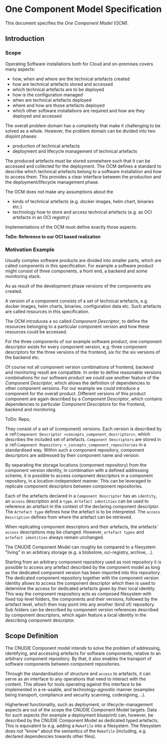 # One Component Model Specification

This document specifies the *One Component Model (OCM)*.

## Introduction

### Scope

Operating Software installations both for Cloud and on-premises covers many aspects:

- how, when and where are the technical artefacts created
- how are technical artefacts stored and accessed
- which technical artefacts are to be deployed
- how is the configuration managed
- when are technical artefacts deployed
- where and how are those artefacts deployed
- which other software installations are required and how are they deployed and accessed

The overall problem domain has a complexity that make it challenging to be solved as a whole.
However, the problem domain can be divided into two disjoint phases:

- production of technical artefacts
- deployment and lifecycle management of technical artefacts

The produced artefacts must be stored somewhere such that it can be accessed and collected for the deployment.
The OCM defines a standard to describe which technical artefacts belong to a software installation and how to 
access them. This provides a clear interface between the production and the deployment/lifecycle management phase.

The OCM does not make any assumptions about the 
 
- kinds of technical artefacts (e.g. docker images, helm chart, binaries etc.)
- technology how to store and access technical artefacts (e.g. as OCI artefacts in an OCI registry)

Implementations of the OCM must define exactly those aspects. 

**ToDo: Reference to our OCI based realization**

### Motivation Example

Usually complex software products are divided into smaller parts, which are called components in this specification.
For example a software product might consist of three components, a front end, a backend and some monitoring stack.

As as result of the development phase versions of the components are created. 

A version of a component consists of a set of technical artefacts, e.g. docker images, helm charts, binaries, 
configuration data etc. Such artefacts are called resources in this specification.

The OCM introduces a so called *Component Descriptor*, to define the resources belonging to a particular component 
version and how these resources could be accessed. 

For the three components of our example software product, one component descriptor exists for every component version,
e.g. three component descriptors for the three versions of the frontend, six for the six versions of the backend etc.

Of course not all component version combinations of frontend, backend and monitoring result are compatible. 
In order to define reasonable versions combinations for our software product we could use another feature of 
the *Component Descriptor*, which allows the definition of dependencies to other component versions. For our example
we could introduce a component for the overall product. Different versions of this product component are again
described by a *Component Descriptor*, which contains dependencies to particular *Component Descriptors* for the 
frontend, backend and monitoring. 

ToDo: Repo, 

They consist of a set of (component) versions. Each version is described by a
:ref:`Component Descriptor <concepts_component_descriptors>`, which describes
the included set of artefacts. `Component Descriptors` are stored in a
:ref:`Component Repository <_concepts_component_repositories` in a standardised
way. Within such a component repository, component descriptors are addressed by
their component name and version.

By separating the storage locations (component repository) from the component version
identity, in combination with a defined addressing scheme, it is possible to
access component descriptors in a component repository, in a location-independent manner.
This can be leveraged to replicate component descriptors between component repositories.

Each of the artefacts declared in a `Component Descriptor` has an `identity`, an `access`
description and a `type`. `Artefact identities` can be used to reference an artefact in
the context of the declaring component descriptor. The `Artefact type` defines how the
artefact is to be interpreted. The `access Description` defines from where the artefact
can be retrieved.

When replicating component descriptors and their artefacts, the artefacts' `access` descriptions
may be changed. However, `artefact types` and `artefact identities` always remain unchanged.

The CNUDIE Component Model can roughly be compared to a filesystem "living" in an arbitrary
storage (e.g. a blobstore, oci-registry, archive, ..).

Starting from an arbitrary component repository used as root repository it is
possible to access any artefact described by the component model as long as the
dedicated component version has been imported into this repository. The
dedicated component repository together with the component version identity
allows to access the component descriptor which then is used to determine the
access for dedicated artefacts given by their local identity. This way the
component respository acts as composed filesystem with fixed top level folders,
the components and their versions, followed by the artefact level, which then
may point into any another (kind of) repository. Sub folders can be described
by component version references described by component descriptors, which again
feature a local identity in the describing component descriptor.


Scope Definition
----------------

The CNUDIE Component model intends to solve the problem of addressing,
identifying, and accessing artefacts for software components, relative to an
arbitrary component repository. By that, it also enables the transport of
software components between component repositories.

Through the standardisation of structure and `access` to artefacts, it can serve as an
interface to any operations that need to interact with the content. This allows
for tools operating against this interface to be implemented in a re-usable, and
technology-agnostic manner (examples being transport, compliance and security
scanning, codesigning, ..).

Higherlevel functionality, such as deployment, or lifecycle-management aspects are
out of the scope the CNUDIE Component Model targets. Data for such aspects (for example
a deployment blueprint) can, however, be described by the CNUDIE Component Model
as dedicated typed artefacts. This is equivalent to e.g. adding a `Makefile`
into a filesystem. The filesystem does not "know" about the semantics of the
`Makefile` (including, e.g. declared dependencies towards other files).